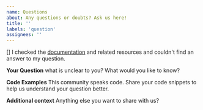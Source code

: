 ```yaml
---
name: Questions
about: Any questions or doubts? Ask us here!
title: ''
labels: 'question'
assignees: ''
---
```


[] I checked the [documentation](https://docs.ragas.io/) and related resources and couldn't find an answer to my question.

**Your Question**
what is unclear to you? What would you like to know?

**Code Examples**
This community speaks code. Share your code snippets to help us understand your question better.

**Additional context**
Anything else you want to share with us? 
